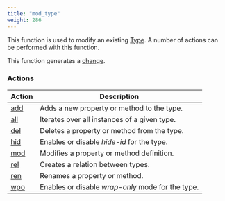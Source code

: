 ```yaml
---
title: "mod_type"
weight: 286
---
```


This function is used to modify an existing [Type](../../overview/type). A number of actions can be performed with this function.

This function generates a [change](../../overview/changes).

### Actions

Action | Description
------ | -----------
[add](./add) | Adds a new property or method to the type.
[all](./all) | Iterates over all instances of a given type.
[del](./del) | Deletes a property or method from the type.
[hid](./hid) | Enables or disable *hide-id* for the type.
[mod](./mod) | Modifies a property or method definition.
[rel](./rel) | Creates a relation between types.
[ren](./ren) | Renames a property or method.
[wpo](./wpo) | Enables or disable *wrap-only* mode for the type.
